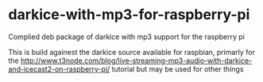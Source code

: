darkice-with-mp3-for-raspberry-pi
=================================

Complied deb package of darkice with mp3 support for the raspberry pi

This is build againest the darkice source available for raspbian, primarly for the http://www.t3node.com/blog/live-streaming-mp3-audio-with-darkice-and-icecast2-on-raspberry-pi/ tutorial but may be used for other things
